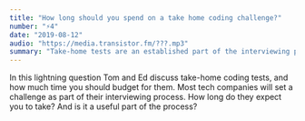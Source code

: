 ```yaml
---
title: "How long should you spend on a take home coding challenge?"
number: "⚡️4"
date: "2019-08-12"
audio: "https://media.transistor.fm/???.mp3"
summary: "Take-home tests are an established part of the interviewing process"
---
```


In this lightning question Tom and Ed discuss take-home coding tests, and how much time you should budget for them. Most tech companies will set a challenge as part of their interviewing process. How long do they expect you to take? And is it a useful part of the process?

